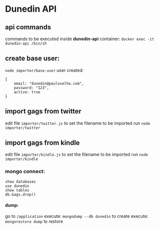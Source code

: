 # Dunedin API



## api commands
commands to be executed inside __dunedin-api__ container:
`docker exec -it dunedin-api /bin/sh`


## create base user:
`node importer/base-user`
user created:
```
{
	email: "dunedin@paulovelho.com",
	password: "123",
	active: true
}
```

## import gags from twitter
edit file `importer/twitter.js` to set the filename to be imported
run `node importer/twitter`


## import gags from kindle
edit file `importer/kindle.js` to set the filename to be imported
run `node importer/kindle`


### mongo connect:
```
show databases
use dunedin
show tables
db.Gags.drop()
```

#### dump:
go to `/application`
execute: `mongodump --db dunedin` to create
execute: `mongorestore dump` to restore